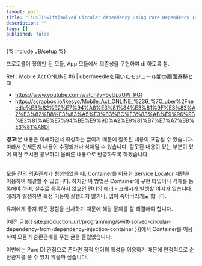 ```yaml
---
layout: post
title: "[iOS][Swift]solved Circular dependency using Pure Dependency Injection"
description: ""
tags: []
published: false
---
```

{% include JB/setup %}

프로토콜이 정의만 된 모듈,
App 모듈에서 의존성을 구현하여 di 하도록 함.


Ref :
Mobile Act ONLINE #6 | uber/needleを用いたモジュール間の画面遷移とDI
- https://www.youtube.com/watch?v=6vUpxUW_PGI
- https://scrapbox.io/ikesyo/Mobile_Act_ONLINE_%236_%7C_uber%2Fneedle%E3%82%92%E7%94%A8%E3%81%84%E3%81%9F%E3%83%A2%E3%82%B8%E3%83%A5%E3%83%BC%E3%83%AB%E9%96%93%E3%81%AE%E7%94%BB%E9%9D%A2%E9%81%B7%E7%A7%BB%E3%81%A8DI

<div class="alert warning"><strong>경고</strong>:본 내용은 이해하면서 작성하는 글이기 때문에 잘못된 내용이 포함될 수 있습니다. 따라서 언제든지 내용이 수정되거나 삭제될 수 있습니다. 잘못된 내용이 있는 부분이 있어 의견 주시면 공부하여 올바른 내용으로 반영하도록 하겠습니다.</div><br/>

모듈 간의 의존관계가 형성되었을 때, Container를 이용한 Service Locator 패턴을 이용하여 해결할 수 있습니다. 하지만 이 방법은 Container에 구현 타입이나 객체를 등록해야 하며, 실수로 등록하지 않으면 런타임 에러 - 크래시가 발생할 여지가 있습니다. 에러가 발생하면 특정 기능이 실행되지 않거나, 앱이 죽어버리기도 합니다.

유저에게 좋지 않은 경험을 선사하기 때문에 해당 문제를 잘 해결해야 합니다.

[예전 글]({{ site.production_url/programming/swift-solved-circular-dependency-from-dependency-injection-container }})에서 Container를 이용하여 모듈의 순환관계를 푸는 글을 올렸었습니다.

이번에는 Pure DI 관점으로 푼다면 정적 언어의 특성을 이용하기 때문에 안정적으로 순환관계를 풀 수 있지 않을까 싶습니다.



